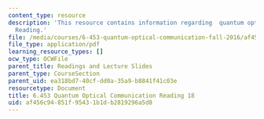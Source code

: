 ```yaml
---
content_type: resource
description: 'This resource contains information regarding  quantum optical communication:
  Reading.'
file: /media/courses/6-453-quantum-optical-communication-fall-2016/af456c94851f95431b1db2819296a5d8_MIT6_453F16_Lect18_Notes.pdf
file_type: application/pdf
learning_resource_types: []
ocw_type: OCWFile
parent_title: Readings and Lecture Slides
parent_type: CourseSection
parent_uid: ea318bd7-40cf-dd0a-35a9-b8841f41c03e
resourcetype: Document
title: 6.453 Quantum Optical Communication Reading 18
uid: af456c94-851f-9543-1b1d-b2819296a5d8
---
```

